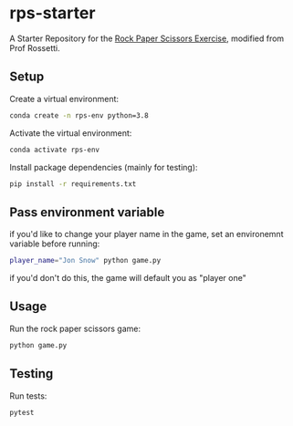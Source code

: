 # rps-starter

A Starter Repository for the [Rock Paper Scissors Exercise](https://github.com/prof-rossetti/intro-to-python/blob/main/exercises/rock-paper-scissors/README.md), modified from Prof Rossetti. 

## Setup

Create a virtual environment:

```sh
conda create -n rps-env python=3.8
```

Activate the virtual environment:

```sh
conda activate rps-env
```

Install package dependencies (mainly for testing):

```sh
pip install -r requirements.txt
```
## Pass environment variable 
if you'd like to change your player name in the game, set an environemnt variable before running:

```sh
player_name="Jon Snow" python game.py
```
if you'd don't do this, the game will default you as "player one" 

## Usage

Run the rock paper scissors game:

```sh
python game.py
```

## Testing

Run tests:

```sh
pytest
```
